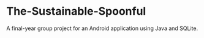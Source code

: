 # The-Sustainable-Spoonful
A final-year group project for an Android application using Java and SQLite.
